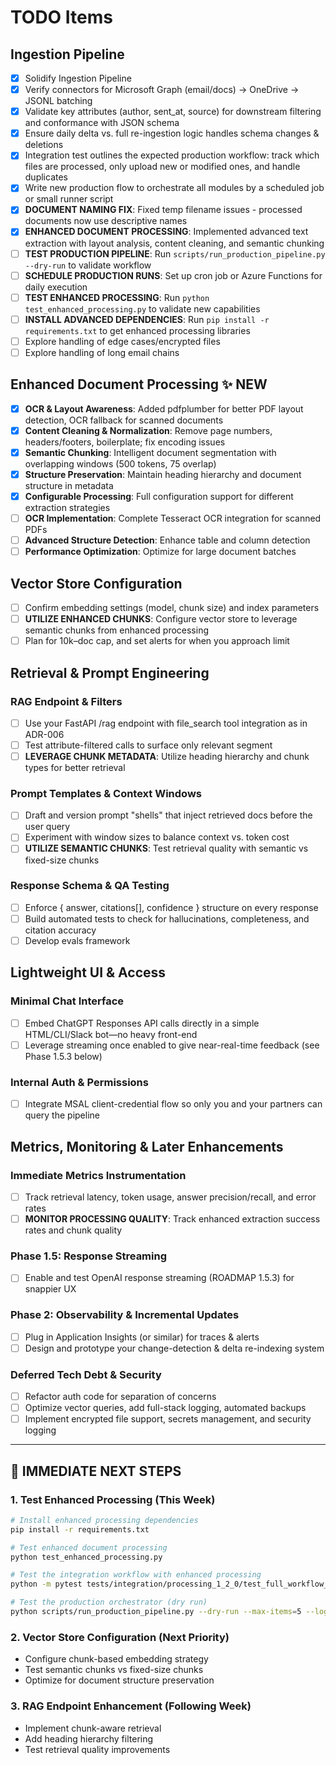 # TODO Items

## Ingestion Pipeline
- [X] Solidify Ingestion Pipeline
- [X] Verify connectors for Microsoft Graph (email/docs) → OneDrive → JSONL batching
- [X] Validate key attributes (author, sent_at, source) for downstream filtering and conformance with JSON schema
- [x] Ensure daily delta vs. full re-ingestion logic handles schema changes & deletions 
- [X] Integration test outlines the expected production workflow: track which files are processed, only upload new or modified ones, and handle duplicates
- [X] Write new production flow to orchestrate all modules by a scheduled job or small runner script
- [X] **DOCUMENT NAMING FIX**: Fixed temp filename issues - processed documents now use descriptive names
- [X] **ENHANCED DOCUMENT PROCESSING**: Implemented advanced text extraction with layout analysis, content cleaning, and semantic chunking
- [ ] **TEST PRODUCTION PIPELINE**: Run `scripts/run_production_pipeline.py --dry-run` to validate workflow
- [ ] **SCHEDULE PRODUCTION RUNS**: Set up cron job or Azure Functions for daily execution
- [ ] **TEST ENHANCED PROCESSING**: Run `python test_enhanced_processing.py` to validate new capabilities
- [ ] **INSTALL ADVANCED DEPENDENCIES**: Run `pip install -r requirements.txt` to get enhanced processing libraries
- [ ] Explore handling of edge cases/encrypted files
- [ ] Explore handling of long email chains

## Enhanced Document Processing ✨ NEW
- [X] **OCR & Layout Awareness**: Added pdfplumber for better PDF layout detection, OCR fallback for scanned documents
- [X] **Content Cleaning & Normalization**: Remove page numbers, headers/footers, boilerplate; fix encoding issues
- [X] **Semantic Chunking**: Intelligent document segmentation with overlapping windows (500 tokens, 75 overlap)
- [X] **Structure Preservation**: Maintain heading hierarchy and document structure in metadata
- [X] **Configurable Processing**: Full configuration support for different extraction strategies
- [ ] **OCR Implementation**: Complete Tesseract OCR integration for scanned PDFs
- [ ] **Advanced Structure Detection**: Enhance table and column detection
- [ ] **Performance Optimization**: Optimize for large document batches

## Vector Store Configuration
- [ ] Confirm embedding settings (model, chunk size) and index parameters
- [ ] **UTILIZE ENHANCED CHUNKS**: Configure vector store to leverage semantic chunks from enhanced processing
- [ ] Plan for 10k–doc cap, and set alerts for when you approach limit

## Retrieval & Prompt Engineering
### RAG Endpoint & Filters
- [ ] Use your FastAPI /rag endpoint with file_search tool integration as in ADR-006
- [ ] Test attribute-filtered calls to surface only relevant segment
- [ ] **LEVERAGE CHUNK METADATA**: Utilize heading hierarchy and chunk types for better retrieval

### Prompt Templates & Context Windows
- [ ] Draft and version prompt "shells" that inject retrieved docs before the user query
- [ ] Experiment with window sizes to balance context vs. token cost
- [ ] **UTILIZE SEMANTIC CHUNKS**: Test retrieval quality with semantic vs fixed-size chunks

### Response Schema & QA Testing
- [ ] Enforce { answer, citations[], confidence } structure on every response
- [ ] Build automated tests to check for hallucinations, completeness, and citation accuracy
- [ ] Develop evals framework

## Lightweight UI & Access
### Minimal Chat Interface
- [ ] Embed ChatGPT Responses API calls directly in a simple HTML/CLI/Slack bot—no heavy front-end
- [ ] Leverage streaming once enabled to give near-real-time feedback (see Phase 1.5.3 below)

### Internal Auth & Permissions
- [ ] Integrate MSAL client-credential flow so only you and your partners can query the pipeline

## Metrics, Monitoring & Later Enhancements
### Immediate Metrics Instrumentation
- [ ] Track retrieval latency, token usage, answer precision/recall, and error rates
- [ ] **MONITOR PROCESSING QUALITY**: Track enhanced extraction success rates and chunk quality

### Phase 1.5: Response Streaming
- [ ] Enable and test OpenAI response streaming (ROADMAP 1.5.3) for snappier UX

### Phase 2: Observability & Incremental Updates
- [ ] Plug in Application Insights (or similar) for traces & alerts
- [ ] Design and prototype your change-detection & delta re-indexing system

### Deferred Tech Debt & Security
- [ ] Refactor auth code for separation of concerns
- [ ] Optimize vector queries, add full-stack logging, automated backups
- [ ] Implement encrypted file support, secrets management, and security logging

---

## 🎯 **IMMEDIATE NEXT STEPS**

### 1. **Test Enhanced Processing** (This Week)
```bash
# Install enhanced processing dependencies
pip install -r requirements.txt

# Test enhanced document processing
python test_enhanced_processing.py

# Test the integration workflow with enhanced processing
python -m pytest tests/integration/processing_1_2_0/test_full_workflow_integration.py -v -s

# Test the production orchestrator (dry run)
python scripts/run_production_pipeline.py --dry-run --max-items=5 --log-level=DEBUG
```

### 2. **Vector Store Configuration** (Next Priority)
- Configure chunk-based embedding strategy
- Test semantic chunks vs fixed-size chunks
- Optimize for document structure preservation

### 3. **RAG Endpoint Enhancement** (Following Week)
- Implement chunk-aware retrieval
- Add heading hierarchy filtering
- Test retrieval quality improvements